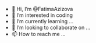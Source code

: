 - 👋 Hi, I’m @FatimaAzizova
- 👀 I’m interested in coding
- 🌱 I’m currently learning ...
- 💞️ I’m looking to collaborate on ...
- 📫 How to reach me ...

<!---
FatimaAzizova/FatimaAzizova is a ✨ special ✨ repository because its `README.md` (this file) appears on your GitHub profile.
You can click the Preview link to take a look at your changes.
--->

